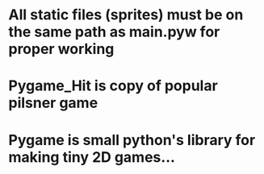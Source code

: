 # All static files (sprites) must be on the same path as main.pyw for proper working
# Pygame_Hit is copy of popular pilsner game
# Pygame is small python's library for making tiny 2D games...
